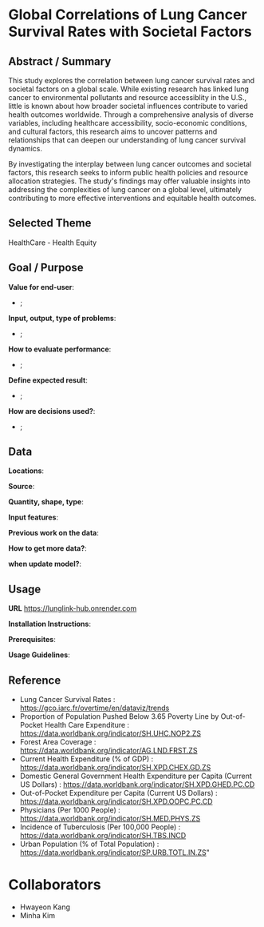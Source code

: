 # Global Correlations of Lung Cancer Survival Rates with Societal Factors

## Abstract / Summary
This study explores the correlation between lung cancer survival rates and societal factors on a global scale. While existing research has linked lung cancer to environmental pollutants and resource accessiblity in the U.S., little is known about how broader societal influences contribute to varied health outcomes worldwide. Through a comprehensive analysis of diverse variables, including healthcare accessibility, socio-economic conditions, and cultural factors, this research aims to uncover patterns and relationships that can deepen our understanding of lung cancer survival dynamics.

By investigating the interplay between lung cancer outcomes and societal factors, this research seeks to inform public health policies and resource allocation strategies. The study's findings may offer valuable insights into addressing the complexities of lung cancer on a global level, ultimately contributing to more effective interventions and equitable health outcomes.

## Selected Theme
HealthCare - Health Equity

## Goal / Purpose

**Value for end-user**:
- ;

**Input, output, type of problems**:
  - ;

**How to evaluate performance**:
- ;

**Define expected result**:
- ;

**How are decisions used?**:
- ;

## Data

**Locations**:

**Source**:

**Quantity, shape, type**:

**Input features**:

**Previous work on the data**:

**How to get more data?**:

**when update model?**:

## Usage
**URL**
https://lunglink-hub.onrender.com

**Installation Instructions**:

**Prerequisites**:

**Usage Guidelines**:

## Reference
- Lung Cancer Survival Rates : https://gco.iarc.fr/overtime/en/dataviz/trends
- Proportion of Population Pushed Below 3.65 Poverty Line by Out-of-Pocket Health Care Expenditure : https://data.worldbank.org/indicator/SH.UHC.NOP2.ZS
- Forest Area Coverage : https://data.worldbank.org/indicator/AG.LND.FRST.ZS
- Current Health Expenditure (% of GDP) : https://data.worldbank.org/indicator/SH.XPD.CHEX.GD.ZS
- Domestic General Government Health Expenditure per Capita (Current US Dollars) : https://data.worldbank.org/indicator/SH.XPD.GHED.PC.CD
- Out-of-Pocket Expenditure per Capita (Current US Dollars) : https://data.worldbank.org/indicator/SH.XPD.OOPC.PC.CD
- Physicians (Per 1000 People) : https://data.worldbank.org/indicator/SH.MED.PHYS.ZS
- Incidence of Tuberculosis (Per 100,000 People) : https://data.worldbank.org/indicator/SH.TBS.INCD
- Urban Population (% of Total Population) : https://data.worldbank.org/indicator/SP.URB.TOTL.IN.ZS"

# Collaborators
- Hwayeon Kang
- Minha Kim
